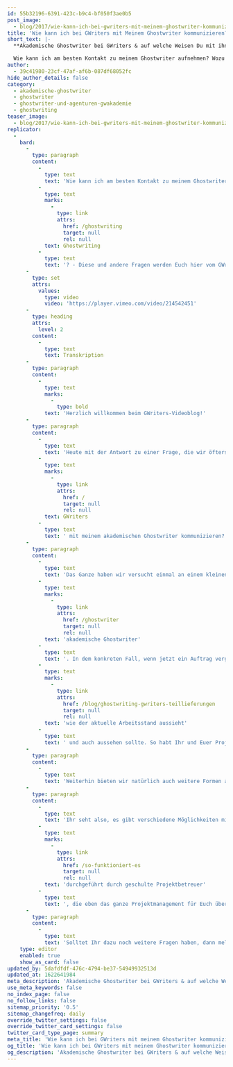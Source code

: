 ```yaml
---
id: 55b32196-6391-423c-b9c4-bf050f3ae0b5
post_image:
  - blog/2017/wie-kann-ich-bei-gwriters-mit-meinem-ghostwriter-kommunizieren/Ghostwriter-Kommunikation.png
title: 'Wie kann ich bei GWriters mit Meinem Ghostwriter kommunizieren?'
short_text: |-
  **Akademische Ghostwriter bei GWriters & auf welche Weisen Du mit ihnen kommunizieren kannst.**

  Wie kann ich am besten Kontakt zu meinem Ghostwriter aufnehmen? Wozu sind Projektbetreuer bei GWriters da und was genau machen sie beim Ghostwriting? - Diese und andere Fragen werden Euch hier vom GWriters-Gründer Marcel Kopper beantwortet...
author:
  - 39c41980-23cf-47af-af6b-087df68052fc
hide_author_details: false
category:
  - akademische-ghostwriter
  - ghostwriter
  - ghostwriter-und-agenturen-gwakademie
  - ghostwriting
teaser_image:
  - blog/2017/wie-kann-ich-bei-gwriters-mit-meinem-ghostwriter-kommunizieren/Ghostwriter-Kommunikation.png
replicator:
  -
    bard:
      -
        type: paragraph
        content:
          -
            type: text
            text: 'Wie kann ich am besten Kontakt zu meinem Ghostwriter aufnehmen? Wozu sind Projektbetreuer bei GWriters da und was genau machen sie beim '
          -
            type: text
            marks:
              -
                type: link
                attrs:
                  href: /ghostwriting
                  target: null
                  rel: null
            text: Ghostwriting
          -
            type: text
            text: '? - Diese und andere Fragen werden Euch hier vom GWriters-Gründer Marcel Kopper beantwortet.'
      -
        type: set
        attrs:
          values:
            type: video
            video: 'https://player.vimeo.com/video/214542451'
      -
        type: heading
        attrs:
          level: 2
        content:
          -
            type: text
            text: Transkription
      -
        type: paragraph
        content:
          -
            type: text
            marks:
              -
                type: bold
            text: 'Herzlich willkommen beim GWriters-Videoblog!'
      -
        type: paragraph
        content:
          -
            type: text
            text: 'Heute mit der Antwort zu einer Frage, die wir öfters gestellt bekommen, und zwar: Wie kann ich denn bei '
          -
            type: text
            marks:
              -
                type: link
                attrs:
                  href: /
                  target: null
                  rel: null
            text: GWriters
          -
            type: text
            text: ' mit meinem akademischen Ghostwriter kommunizieren?'
      -
        type: paragraph
        content:
          -
            type: text
            text: 'Das Ganze haben wir versucht einmal an einem kleinen Schaubild zu verdeutlichen. Und zwar ist die Konstellation folgendermaßen: Wir haben auf der linken Seite den Kunden, in der Mitte steht GWriters (ich erkläre gleich nochmal wie genau) und am Ende eben der '
          -
            type: text
            marks:
              -
                type: link
                attrs:
                  href: /ghostwriter
                  target: null
                  rel: null
            text: 'akademische Ghostwriter'
          -
            type: text
            text: '. In dem konkreten Fall, wenn jetzt ein Auftrag vergeben wird, ist es so, dass der Kunde sowieso erstmal einen geschulten Projektbetreuer zur Verfügung gestellt bekommt, der dann eben alles weitere mit dem Autor/ mit dem akademischen Ghostwriter klären kann. Dieser geschulte Projektbetreuer kümmert sich nicht nur darum, dass wirklich keine personenbezogenen Daten weitergegeben werden, dass alles also anonym bleibt. Er kümmert sich auch natürlich darum, dass jedes Feedback eingehalten/eingearbeitet wird, dass jede Deadline eingehalten wird, also dass Euer akademischer Ghostwriter auch wirklich pünktlich das an Euch liefert, was Ihr eben erhalten möchtet. Und dieser Projektbetreuer kann auch natürlich die Kommunikation zwischen Euch und dem Autor direkt herstellen, auf verschiedene Art und Weise. Wir bevorzugen natürlich immer den schriftlichen Weg, also das einfachste ist per Email. Einfach aus dem Grund, dass die Anweisungen, die dann von Kundenseite kommen, so auch immer nachvollziehbar und auch immer nachverfolgbar sind und man genau den Überblick hat '
          -
            type: text
            marks:
              -
                type: link
                attrs:
                  href: /blog/ghostwriting-gwriters-teillieferungen
                  target: null
                  rel: null
            text: 'wie der aktuelle Arbeitsstand aussieht'
          -
            type: text
            text: ' und auch aussehen sollte. So habt Ihr und Euer Projektbetreuer eben immer die Möglichkeit zu prüfen "Macht der akademische Ghostwriter denn jetzt genau das, was er soll?"'
      -
        type: paragraph
        content:
          -
            type: text
            text: 'Weiterhin bieten wir natürlich auch weitere Formen an - wie z.B. Kommunikation per Skype oder per Telefon. In der Regel wird bei einem Auftrag auch immer eine initiale Telefonkonferenz zwischen dem Kunden und dem akademischen Ghostwriter durchgeführt - damit schon die ersten Fragen geklärt werden. Natürlich könnt Ihr auch jederzeit Euren Projektbetreuer anrufen und wünschen, dass auch jetzt eine Telefonkonferenz eingeleitet wird bei z.B. kleineren Zwischenfragen, bei Erkundigungen nach dem aktuellen Stand, usw.'
      -
        type: paragraph
        content:
          -
            type: text
            text: 'Ihr seht also, es gibt verschiedene Möglichkeiten mit Eurem akademischen Ghostwriter auch direkt in den Kontakt zu kommen. Allerdings immer vor dem Hintergrund, dass wir alles anonym halten, dass wir absolute Diskretion walten lassen. Das ganze wird '
          -
            type: text
            marks:
              -
                type: link
                attrs:
                  href: /so-funktioniert-es
                  target: null
                  rel: null
            text: 'durchgeführt durch geschulte Projektbetreuer'
          -
            type: text
            text: ', die eben das ganze Projektmanagement für Euch übernehmen und trotzdem eine lückenlose Kommunikation herstellen. Und das mit verschiedenen Mitteln auf verschiedenen Wegen.'
      -
        type: paragraph
        content:
          -
            type: text
            text: 'Solltet Ihr dazu noch weitere Fragen haben, dann meldet Euch doch einfach bei Eurem Projektbetreuer oder, falls Ihr noch kein Kunde seid: Ruft einfach bei uns an! Wir beantworten Euch gerne alle Fragen und in diesem Sinne danke ich Euch für''s Anschauen und sage: Alles Gute, bis zum nächsten mal!'
    type: editor
    enabled: true
    show_as_card: false
updated_by: 5dafdfdf-476c-4794-be37-54949932513d
updated_at: 1622641984
meta_description: 'Akademische Ghostwriter bei GWriters & auf welche Weisen Du mit ihnen kommunizieren kannst.'
use_meta_keywords: false
no_index_page: false
no_follow_links: false
sitemap_priority: '0.5'
sitemap_changefreq: daily
override_twitter_settings: false
override_twitter_card_settings: false
twitter_card_type_page: summary
meta_title: 'Wie kann ich bei GWriters mit meinem Ghostwriter kommunizieren?'
og_title: 'Wie kann ich bei GWriters mit meinem Ghostwriter kommunizieren?'
og_description: 'Akademische Ghostwriter bei GWriters & auf welche Weisen Du mit ihnen kommunizieren kannst.'
---
```

